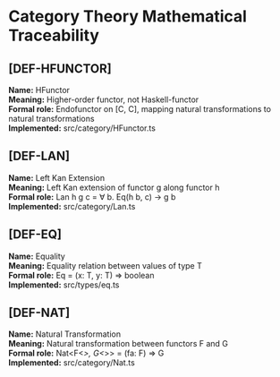 # Category Theory Mathematical Traceability

## [DEF-HFUNCTOR]
**Name:** HFunctor  
**Meaning:** Higher-order functor, not Haskell-functor  
**Formal role:** Endofunctor on [C, C], mapping natural transformations to natural transformations  
**Implemented:** src/category/HFunctor.ts  

## [DEF-LAN]
**Name:** Left Kan Extension  
**Meaning:** Left Kan extension of functor g along functor h  
**Formal role:** Lan h g c = ∀ b. Eq(h b, c) → g b  
**Implemented:** src/category/Lan.ts  

## [DEF-EQ]
**Name:** Equality  
**Meaning:** Equality relation between values of type T  
**Formal role:** Eq<T> = (x: T, y: T) => boolean  
**Implemented:** src/types/eq.ts  

## [DEF-NAT]
**Name:** Natural Transformation  
**Meaning:** Natural transformation between functors F and G  
**Formal role:** Nat<F<_>, G<_>> = <A>(fa: F<A>) => G<A>  
**Implemented:** src/category/Nat.ts